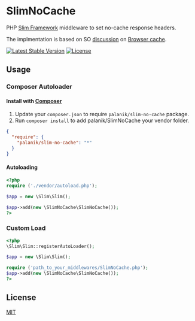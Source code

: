 # SlimNoCache
PHP [Slim Framework](http://www.slimframework.com/) middleware to set no-cache response headers.

The implmentation is based on SO [discussion](http://stackoverflow.com/a/13640164) on [Browser cache](http://stackoverflow.com/questions/13640109/how-to-prevent-browser-cache-for-php-site).

[![Latest Stable Version](https://poser.pugx.org/palanik/slim-no-cache/v/stable.svg)](https://packagist.org/packages/palanik/slim-no-cache)
[![License](https://poser.pugx.org/palanik/slim-no-cache/license.svg)](https://github.com/palanik/SlimNoCache/blob/master/LICENSE)

## Usage ##
### Composer Autoloader ###

#### Install with [Composer](https://packagist.org/packages/palanik/slim-no-cache) ####
1. Update your `composer.json` to require `palanik/slim-no-cache` package.
2. Run `composer install` to add palanik/SlimNoCache your vendor folder.
```json
{
  "require": {
    "palanik/slim-no-cache": "*"
  }
}
```
#### Autoloading ####
```php
<?php
require ('./vendor/autoload.php');

$app = new \Slim\Slim();

$app->add(new \SlimNoCache\SlimNoCache());
?>
```

### Custom Load ###
```php
<?php
\Slim\Slim::registerAutoLoader();

$app = new \Slim\Slim();

require ('path_to_your_middlewares/SlimNoCache.php');
$app->add(new \SlimNoCache\SlimNoCache());
?>
```

## License ##

  [MIT](LICENSE)